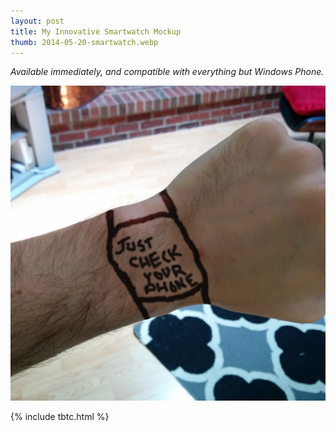```yaml
---
layout: post
title: My Innovative Smartwatch Mockup
thumb: 2014-05-20-smartwatch.webp
---
```


*Available immediately, and compatible with everything but Windows Phone.*

![Smarterwatch](/assets/2014-05-20-smartwatch.webp)

{% include tbtc.html %}
